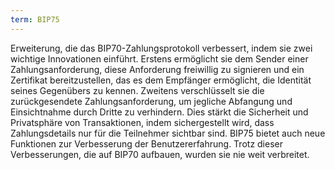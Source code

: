 ```yaml
---
term: BIP75
---
```


Erweiterung, die das BIP70-Zahlungsprotokoll verbessert, indem sie zwei wichtige Innovationen einführt. Erstens ermöglicht sie dem Sender einer Zahlungsanforderung, diese Anforderung freiwillig zu signieren und ein Zertifikat bereitzustellen, das es dem Empfänger ermöglicht, die Identität seines Gegenübers zu kennen. Zweitens verschlüsselt sie die zurückgesendete Zahlungsanforderung, um jegliche Abfangung und Einsichtnahme durch Dritte zu verhindern. Dies stärkt die Sicherheit und Privatsphäre von Transaktionen, indem sichergestellt wird, dass Zahlungsdetails nur für die Teilnehmer sichtbar sind. BIP75 bietet auch neue Funktionen zur Verbesserung der Benutzererfahrung. Trotz dieser Verbesserungen, die auf BIP70 aufbauen, wurden sie nie weit verbreitet.